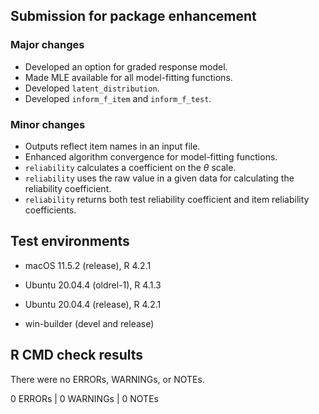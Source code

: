## Submission for package enhancement

### Major changes

* Developed an option for graded response model.
* Made MLE available for all model-fitting functions.
* Developed `latent_distribution`.
* Developed `inform_f_item` and `inform_f_test`.

### Minor changes

* Outputs reflect item names in an input file.
* Enhanced algorithm convergence for model-fitting functions.
* `reliability` calculates a coefficient on the $\theta$ scale.
* `reliability` uses the raw value in a given data for calculating the reliability coefficient.
* `reliability` returns both test reliability coefficient and item reliability coefficients.

  
## Test environments

* macOS 11.5.2 (release), R 4.2.1

* Ubuntu 20.04.4 (oldrel-1), R 4.1.3

* Ubuntu 20.04.4 (release), R 4.2.1

* win-builder (devel and release)


## R CMD check results

There were no ERRORs, WARNINGs, or NOTEs.

0 ERRORs | 0 WARNINGs | 0 NOTEs
